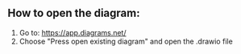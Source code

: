 ## How to open the diagram:

1. Go to: https://app.diagrams.net/
2. Choose "Press open existing diagram" and open the .drawio file
